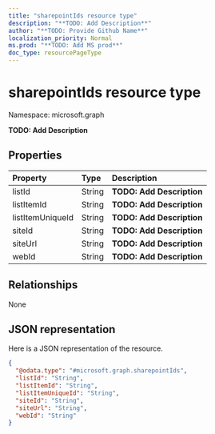 ```yaml
---
title: "sharepointIds resource type"
description: "**TODO: Add Description**"
author: "**TODO: Provide Github Name**"
localization_priority: Normal
ms.prod: "**TODO: Add MS prod**"
doc_type: resourcePageType
---
```


# sharepointIds resource type


Namespace: microsoft.graph

**TODO: Add Description**

## Properties
|Property|Type|Description|
|:---|:---|:---|
|listId|String|**TODO: Add Description**|
|listItemId|String|**TODO: Add Description**|
|listItemUniqueId|String|**TODO: Add Description**|
|siteId|String|**TODO: Add Description**|
|siteUrl|String|**TODO: Add Description**|
|webId|String|**TODO: Add Description**|

## Relationships
None

## JSON representation
Here is a JSON representation of the resource.
<!-- {
  "blockType": "resource",
  "@odata.type": "microsoft.graph.sharepointIds"
}
-->
``` json
{
  "@odata.type": "#microsoft.graph.sharepointIds",
  "listId": "String",
  "listItemId": "String",
  "listItemUniqueId": "String",
  "siteId": "String",
  "siteUrl": "String",
  "webId": "String"
}
```

